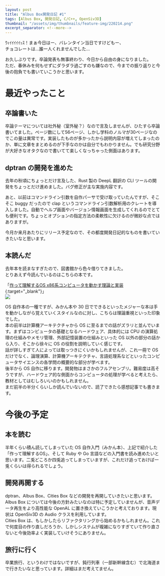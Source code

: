 ```yaml
---
layout: post
title: "Albus Box開発日記 #1"
tags: [Albus Box, 開発日記, C/C++, OpenSiv3D]
thumbnail: "/assets/img/thumbnails/feature-img/220214.png"
excerpt_separator: <!--more-->
---
```


ｳｨｲｲｲｲｲｯｽ！まぁ今日はー、バレンタイン当日ですけどもー、  
チョコレートは…誰一人くれませんでした…  

お久しぶりです。卒論発表も無事終わり、今日から自由の身になりました。  
ただ、春休みを何もせずにダラダラ過ごすのも嫌なので、今までの振り返りと今後の抱負でも書いていこうかと思います。

<!--more-->  

# 最近やったこと

## 卒論書いた

卒論テーマについては社外秘（室外秘？）なので言及しませんが、ひたすら卒論書いてました。ページ数にして56ページ、しかし学科のノルマが30ページなのでこの量は異常です。実装したものが多かったから説明内容が増えてしまったのか、単に文章をまとめるのが下手なのかは自分でもわかりません。でも研究分野が大好きなオタクなので書いてて楽しくなっちゃった側面はあります。

## dptran の開発を進めた

去年の秋頃にちょっとだけ言及した、Rust 製の DeepL 翻訳の CLI ツールの開発をちょっとだけ進めました。バグ修正が主な実施内容です。  

あと、以前はコマンドライン引数を自作パーサで受け取っていたんですが、そこそこ buggy だったので clap というコマンドライン引数解析用のクレートを導入しました。自動でヘルプ画面やバージョン情報画面を生成してくれるのでとても便利です。ちょっとオプションの指定方法の柔軟性に欠けるのが微妙な点ではありますが。  

今月か来月あたりにリリース予定なので、その都度開発日記的なものを書いていきたいなと思います。

## 本読んだ

去年本を読まなすぎたので、図書館から色々借りてきました。  
とりあえず今読んでいるのはこちらの本です。  

「[作って理解するOS x86系コンピュータを動かす理論と実装](https://amzn.to/3YvQIhp){:target="_blank"}」  
<a href="https://www.amazon.co.jp/%E4%BD%9C%E3%81%A3%E3%81%A6%E7%90%86%E8%A7%A3%E3%81%99%E3%82%8BOS-x86%E7%B3%BB%E3%82%B3%E3%83%B3%E3%83%94%E3%83%A5%E3%83%BC%E3%82%BF%E3%82%92%E5%8B%95%E3%81%8B%E3%81%99%E7%90%86%E8%AB%96%E3%81%A8%E5%AE%9F%E8%A3%85-%E6%9E%97-%E9%AB%98%E5%8B%B2/dp/429710847X?&linkCode=li2&tag=yotio-22&linkId=03a8d03a0b642859b57a75c8b74ec104&language=ja_JP&ref_=as_li_ss_il" target="_blank"><img border="0" src="//ws-fe.amazon-adsystem.com/widgets/q?_encoding=UTF8&ASIN=429710847X&Format=_SL160_&ID=AsinImage&MarketPlace=JP&ServiceVersion=20070822&WS=1&tag=yotio-22&language=ja_JP" ></a><img src="https://ir-jp.amazon-adsystem.com/e/ir?t=yotio-22&language=ja_JP&l=li2&o=9&a=429710847X" width="1" height="1" border="0" alt="" style="border:none !important; margin:0px !important;" />  

OS 自作本の一種ですが、みかん本や 30 日でできるといったメジャーな本は手を動かしながら覚えていくスタイルなのに対し、こちらは理論重視といった印象でした。  
本の前半は計算機アーキテクチャから OS に至るまでの話がズラリと並んでいます。まずはコンピュータの基礎となるハードウェア、具体的には CPU の演算処理の仕組みやメモリ管理、外部記憶装置の仕組みといった OS 以外の部分の話から入り、そこから徐々に OS の役割を説明していく感じです。  
話が詳しすぎて人によっては取っつきにくいかもしれませんが、これ一冊で OS だけでなく、論理演算、計算機アーキテクチャ、言語処理系などといったコンピュータサイエンスの各学問の概要的な部分が学べます。  
後半から OS 自作に移ります。開発物はまさかのフルアセンブリ。難易度は高そうですが、ハードウェア的な側面からコンピュータの処理が学べると考えたら、教材としてはむしろいいのかもしれません。  
まだ前半の半分くらいしか読んでいないので、読了できたら感想記事でも書きます。

# 今後の予定

## 本を読む

半年くらい積ん読してしまっていた OS 自作入門（みかん本）、上記で紹介した「作って理解するOS」、そして Ruby や Go 言語などの入門書を読み進めたいと思います。二兎どころか四兎追ってしまっていますが、これだけ追っておけば一兎くらいは得られるでしょう。

## 開発再開する

dptran、Albus Box、Cities Box  などの開発を再開していきたいと思います。  
Albus Box については今後の方針みたいなのは特に予定していませんが、音声データ再生をより高性能な OpenAL に置き換えていこうかと考えております。現状は OpenSiv3D の Audio クラスを利用しています。  
Cities Box は、もしかしたらリファクタリングから始めるかもしれません。これで何度目の作り直しだろうか、しかしシステムが複雑になりすぎていて作り直さないと今後効率よく実装していけそうにありません。

## 旅行に行く

卒業旅行、というわけではないですが、鈍行列車（一部新幹線含む）で北海道まで行きたいなと思っています。詳細はまだ考えてません。
